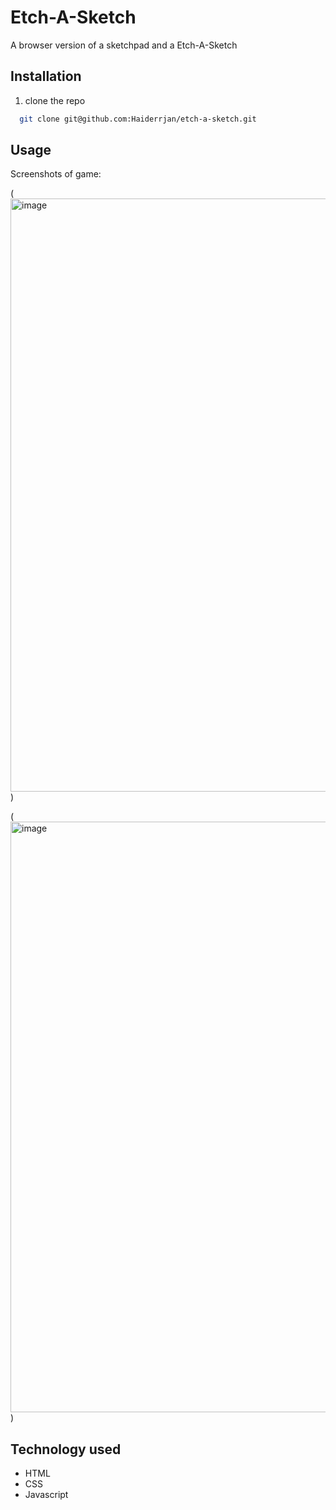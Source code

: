 
# Etch-A-Sketch

A browser version of a sketchpad and a Etch-A-Sketch

## Installation

1. clone the repo 

```bash
  git clone git@github.com:Haiderrjan/etch-a-sketch.git

```

## Usage

Screenshots of game:

 (<img width="1919" height="949" alt="image" src="https://github.com/user-attachments/assets/dc73984d-bfef-4f23-866a-eb23c3d40eb7" />)

(<img width="1919" height="945" alt="image" src="https://github.com/user-attachments/assets/c897c835-4608-4074-9e62-6773837efcff" />)


## Technology used 

- HTML
- CSS
- Javascript


